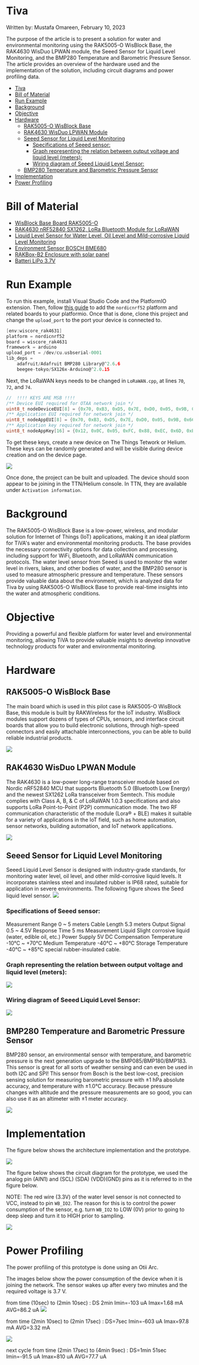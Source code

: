 # Tiva
Written by: Mustafa Omareen, February 10, 2023 

The purpose of the article is to present a solution for water and environmental monitoring using the RAK5005-O WisBlock Base, the RAK4630 WisDuo LPWAN module, the Seeed Sensor for Liquid Level Monitoring, and the BMP280 Temperature and Barometric Pressure Sensor. The article provides an overview of the hardware used and the implementation of the solution, including circuit diagrams and power profiling data. 

- [Tiva](#tiva)
- [Bill of Material](#bill-of-material)
- [Run Example](#run-example)
- [Background](#background)
- [Objective](#objective)
- [Hardware](#hardware)
  - [RAK5005-O WisBlock Base](#rak5005-o-wisblock-base)
  - [RAK4630 WisDuo LPWAN Module](#rak4630-wisduo-lpwan-module)
  - [Seeed Sensor for Liquid Level Monitoring](#seeed-sensor-for-liquid-level-monitoring)
    - [Specifications of Seeed sensor:](#specifications-of-seeed-sensor)
    - [Graph representing the relation between output voltage and liquid level (meters):](#graph-representing-the-relation-between-output-voltage-and-liquid-level-meters)
    - [Wiring diagram of Seeed Liquid Level Sensor:](#wiring-diagram-of-seeed-liquid-level-sensor)
  - [BMP280 Temperature and Barometric Pressure Sensor](#bmp280-temperature-and-barometric-pressure-sensor)
- [Implementation](#implementation)
- [Power Profiling](#power-profiling)

# Bill of Material

- [WisBlock Base Board RAK5005-O](https://store.rakwireless.com/products/rak5005-o-base-board?variant=35614952816798)
- [RAK4630 nRF52840 SX1262, LoRa Bluetooth Module for LoRaWAN](https://store.rakwireless.com/products/rak4630-wisduo-lpwan-module?variant=41650213912774)
- [Liquid Level Sensor for Water Level, Oil Level and Mild-corrosive Liquid Level Monitoring](https://www.seeedstudio.com/Liquid-Level-Sensor-p-4619.html)
- [Environment Sensor BOSCH BME680](https://store.rakwireless.com/products/rak1906-bme680-environment-sensor)
- [RAKBox-B2 Enclosure with solar panel](https://store.rakwireless.com/products/rakbox-b2-enclosure-with-solar-panel?variant=39806212047046)
- [Batteri LiPo 3.7V](https://www.electrokit.com/produkt/batteri-lipo-3-7v-1500mah/?gclid=Cj0KCQiAorKfBhC0ARIsAHDzsltIdl01G_LkQJymJZDbWce14WcXJDR_TZrbKWOkfgZBJUKmn6gBCXEaAhd-EALw_wcB)


# Run Example

To run this example, install Visual Studio Code and the PlatformIO extension. Then, follow [this guide](https://docs.helium.com/use-the-network/devices/development/rakwireless/wisblock-4631/platformio/) to add the `nordicnrf52` platform and related boards to your platformio. Once that is done, clone this project and change the `upload_port` to the port your device is connected to. 

```c
[env:wiscore_rak4631]
platform = nordicnrf52
board = wiscore_rak4631
framework = arduino
upload_port = /dev/cu.usbserial-0001
lib_deps = 
	adafruit/Adafruit BMP280 Library@^2.6.6
	beegee-tokyo/SX126x-Arduino@^2.0.15
```

Next, the LoRaWAN keys needs to be changed in `LoRaWAN.cpp`, at lines `70`, `72`, and `74`. 

```c
//  !!!! KEYS ARE MSB !!!!
/** Device EUI required for OTAA network join */
uint8_t nodeDeviceEUI[8] = {0x70, 0xB3, 0xD5, 0x7E, 0xD0, 0x05, 0x9B, 0x6F};
/** Application EUI required for network join */
uint8_t nodeAppEUI[8] = {0x70, 0xB3, 0xD5, 0x7E, 0xD0, 0x05, 0x9B, 0x66};
/** Application key required for network join */
uint8_t nodeAppKey[16] = {0x12, 0x0C, 0x05, 0xFC, 0x88, 0xEC, 0x6D, 0xB0, 0x9E, 0x4F, 0x5E, 0x49, 0xBB, 0xDF, 0x3D, 0x4A};
```

To get these keys, create a new device on The Things Tetwork or Helium. These keys can be randomly generated and will be visible during device creation and on the device page.

![](https://i.imgur.com/3E63sck.png)


Once done, the project can be built and uploaded. The device should soon appear to be joining in the TTN/Helium console. In TTN, they are available under `Activation information`.  

# Background

The RAK5005-O WisBlock Base is a low-power, wireless, and modular solution for Internet of Things (IoT) applications, making it an ideal platform for TiVA's water and environmental monitoring products. The base provides the necessary connectivity options for data collection and processing, including support for WiFi, Bluetooth, and LoRaWAN communication protocols.
The water level sensor from Seeed is used to monitor the water level in rivers, lakes, and other bodies of water, and the BMP280 sensor is used to measure atmospheric pressure and temperature. These sensors provide valuable data about the environment, which is analyzed data for Tiva by using RAK5005-O WisBlock Base to provide real-time insights into the water and atmospheric conditions. 

# Objective
 Providing a powerful and flexible platform for water level and environmental monitoring, allowing TiVA to provide valuable insights to develop innovative technology products for water and environmental monitoring. 

# Hardware
## RAK5005-O WisBlock Base
The main board which is used in this pilot case is RAK5005-O WisBlock Base, this module is built by RAKWireless for the IoT industry. WisBlock modules support dozens of types of CPUs, sensors, and interface circuit boards that allow you to build electronic solutions, through high-speed connectors and easily attachable interconnections, you can be able to build reliable industrial products.

![](https://cdn.shopify.com/s/files/1/0177/8784/6756/products/RAK5005-O_Frontcopy_2c2da7d8-14c5-4990-b43e-35b41d4eca9f_4000x@2x.progressive.png?v=1653490375)


## RAK4630 WisDuo LPWAN Module
The RAK4630 is a low-power long-range transceiver module based on Nordic nRF52840 MCU that supports Bluetooth 5.0 (Bluetooth Low Energy) and the newest SX1262 LoRa transceiver from Semtech. This module complies with Class A, B, & C of LoRaWAN 1.0.3 specifications and also supports LoRa Point-to-Point (P2P) communication mode. The two RF communication characteristic of the module (Lora® + BLE) makes it suitable for a variety of applications in the IoT field, such as home automation, sensor networks, building automation, and IoT network applications.

 
![]( https://www.technoworld.ca/1685/rakwireless-wisblock-lpwan-module-rak4631-ardunio.jpg)


## Seeed Sensor for Liquid Level Monitoring

Seeed Liquid Level Sensor is designed with industry-grade standards, for monitoring water level, oil level, and other mild-corrosive liquid levels. It incorporates stainless steel and insulated rubber is IP68 rated, suitable for application in severe environments. The following figure shows the Seed liquid level sensor.
![](https://sensecap-solution-upload.cdn.seeed.cn/cc/2020/04/water-level-sensor.jpg)

### Specifications of Seeed sensor:
Measurement Range   0 ~ 5 meters
Cable Length    5.3 meters
Output Signal   0.5 ~ 4.5V
Response Time   5 ms
Measurement Liquid  Slight corrosive liquid (water, edible oil, etc.)
Power Supply    5V DC
Compensation Temperature    -10℃ ~ +70℃
Medium Temperature          -40℃ ~ +80℃
Storage Temperature         -40℃ ~ +85℃
special rubber-insulated cable.

### Graph representing the relation between output voltage and liquid level (meters):


![](https://files.seeedstudio.com/products/314990619/img/Output%20Voltage.jpg)


### Wiring diagram of Seeed Liquid Level Sensor:


![](https://files.seeedstudio.com/products/314990619/img/Wiring%20Diagram.jpg)

## BMP280 Temperature and Barometric Pressure Sensor
BMP280 sensor, an environmental sensor with temperature, and barometric pressure is the next generation upgrade to the BMP085/BMP180/BMP183. This sensor is great for all sorts of weather sensing and can even be used in both I2C and SPI!
This sensor from Bosch is the best low-cost, precision sensing solution for measuring barometric pressure with ±1 hPa absolute accuracy, and temperature with ±1.0°C accuracy. Because pressure changes with altitude and the pressure measurements are so good, you can also use it as an altimeter with ±1 meter accuracy.


![](https://www.elfa.se/Web/WebShopImages/landscape_large/9-/01/Adafruit_2651_30129199-01.jpg)




# Implementation
The figure below shows the architecture implementation and the prototype.

![](https://i.imgur.com/91Os1kH.png)


The figure below shows the circuit diagram for the prototype, we used the analog pin (AIN1) and (SCL) (SDA) (VDD)(GND) pins as it is referred to in the figure below.

NOTE: The red wire (3.3V) of the water level sensor is not connected to VCC, instead to pin `WB_IO2`. The reason for this is to control the power consumption of the sensor, e.g. turn `WB_IO2` to LOW (0V) prior to going to deep sleep and turn it to HIGH prior to sampling. 

 ![](https://i.imgur.com/gRFGjcP.png)

# Power Profiling

The power profiling of this prototype is done using an Otii Arc.

The images below show the power consumption of the device when it is joining the network. The sensor wakes up after every two minutes and the required voltage is 3.7 V. 

from time (10sec) to (2min 10sec)  : DS 2min
Imin=-103 uA
Imax=1.68 mA
AVG=86.2 uA
![](https://i.imgur.com/sR3jebf.png)

from time (2min 10sec)  to (2min 17sec) :  DS=7sec
Imin=-603 uA
Imax=97.8 mA
AVG=3.32 mA

![](https://i.imgur.com/WIdEuiV.png)

next cycle
from time (2min 17sec)  to (4min 9sec) :  DS=1min 51sec
Imin=-91.5 uA
Imax=810 uA
AVG=77.7 uA
 